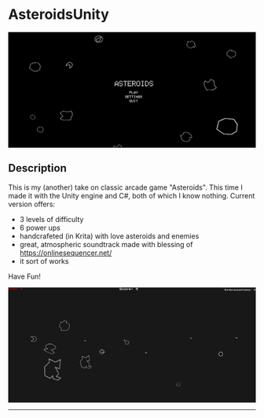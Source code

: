 # AsteroidsUnity

<p align="center">
    <img align="center" src="ss2.png"></img>
</p>

## Description

This is my (another) take on classic arcade game "Asteroids". This time I made it with the Unity engine and C#, both of which I know nothing. 
Current version offers:
- 3 levels of difficulty
- 6 power ups
- handcrafeted (in Krita) with love asteroids and enemies
- great, atmospheric soundtrack made with blessing of https://onlinesequencer.net/
- it sort of works

Have Fun!

<p align="center">
    <img align="center" src="ss1.png"></img>
</p>

----

